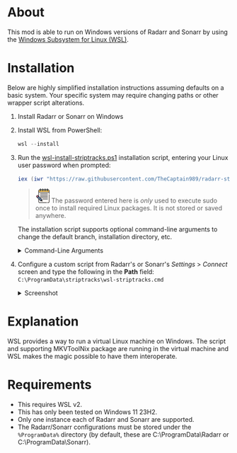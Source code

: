 # About
This mod is able to run on Windows versions of Radarr and Sonarr by using the [Windows Subsystem for Linux (WSL)](https://learn.microsoft.com/en-us/windows/wsl/).

# Installation
Below are highly simplified installation instructions assuming defaults on a basic system.  Your specific system may require changing paths or other wrapper script alterations.

1. Install Radarr or Sonarr on Windows
2. Install WSL from PowerShell:

   ```powershell
   wsl --install
   ```

3. Run the [wsl-install-striptracks.ps1](./wsl-install-striptracks.ps1)
installation script, entering your Linux user password when prompted:

   ```powershell
   iex (iwr "https://raw.githubusercontent.com/TheCaptain989/radarr-striptracks/refs/heads/master/wsl/wsl-install-striptracks.ps1").Content
   ```

   >![notes] The password entered here is *only* used to execute sudo once to install required Linux packages.  It is not stored or saved anywhere.

   The installation script supports optional command-line arguments to change the default branch, installation directory, etc.

   <details>
   <summary>Command-Line Arguments</summary>

   Option|Argument|Description
   ---|---|---
   -Password|\<SecureString>|Your WSL Linux user password
   -Directory|\<path>|Directory to install striptracks to<br/>Default: `C:\ProgramData\striptracks`
   -Branch|\<string>|GitHub branch of source code to download<br/>Default: `master`
   -Webroot|\<url>|GitHub download URL for striptracks<br/>Default: `https://raw.githubusercontent.com/TheCaptain989/radarr-striptracks/refs/heads/master`

   To pass command-line arguments to the script, you must download it and execute it in two separate steps.

   *Example Command-Line Arguments*

   ```powershell
   Invoke-WebRequest "https://raw.githubusercontent.com/TheCaptain989/radarr-striptracks/refs/heads/master/wsl/wsl-install-striptracks.ps1" -OutFile wsl-install-striptracks.ps1
   Set-ExecutionPolicy RemoteSigned -Scope CurrentUser    # Needed to run unsigned downloaded scripts
   .\wsl-install-striptracks.ps1 -Branch "develop"
   ```

   </details>

4. Configure a custom script from Radarr's or Sonarr's *Settings* > *Connect* screen and type the following in the **Path** field:  
   `C:\ProgramData\striptracks\wsl-striptracks.cmd`  

   <details>
   <summary>Screenshot</summary>

   *New Custom Script Example*  
   ![wsl custom script](wsl-custom-script.png "New Custom Script")

   <detials>

# Explanation
WSL provides a way to run a virtual Linux machine on Windows.  The script and supporting MKVToolNix package are running in the virtual machine
and WSL makes the magic possible to have them interoperate.

# Requirements
- This requires WSL v2.
- This has only been tested on Windows 11 23H2.
- Only one instance each of Radarr and Sonarr are supported.
- The Radarr/Sonarr configurations must be stored under the `%ProgramData%` directory (by default, these are C:\ProgramData\Radarr or C:\ProgramData\Sonarr).

[notes]: ../.assets/notes.png "Note"
